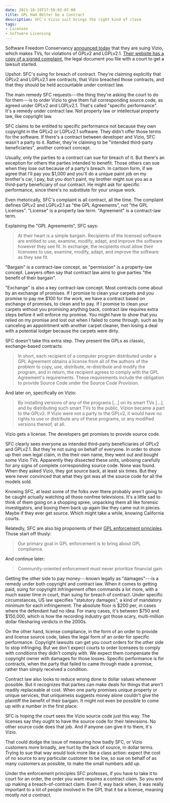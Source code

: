 ```yaml
---
date: 2021-10-19T17:59:03-07:00
title: GPL Had Better be a Contract
description: SFC's Vizio suit brings the right kind of claim
tags:
- Licenses
- Software Licensing
---
```


Software Freedom Conservancy [announced today](https://sfconservancy.org/copyleft-compliance/vizio.html) that they are suing Vizio, which makes TVs, for violations of GPLv2 and LGPLv2.1.  [Their website has a copy of a signed complaint](https://sfconservancy.org/docs/conservancy-v-vizio-original-complaint-2021-10-19.pdf), the legal document you file with a court to get a lawsuit started.

Upshot:  SFC's suing for breach of contract.  They're claiming explicitly that GPLv2 and LGPLv2.1 are contracts, that Vizio breached those contracts, and that they should be held accountable under contract law.

The main remedy SFC requests---the thing they're asking the court to do for them---is to order Vizio to give them full corresponding source code, as agreed under GPLv2 and LGPLv2.1.  That's called "specific performance".  It's a remedy under contract law.  Not property law or intellectual property law, like copyright law.

SFC claims to be entitled to specific performance not because they own copyright in the GPLv2 or LGPLv2.1 software.  They didn't offer those terms for the software.  If there's a contract between developer and Vizio, SFC wasn't a party to it.  Rather, they're claiming to be "intended third-party beneficiaries", another contract concept.

Usually, only the parties to a contract can sue for breach of it.  But there's an exception for others the parties intended to benefit.  Those others can sue when they lose out because of a party's breach.  In cartoon form, if we agree that I'll pay you $1,000 and you'll do a unique paint job on my brother's car, I pay, but you don't paint, my brother might sue you as a third-party beneficiary of our contract.  He might ask for specific performance, since there's no substitute for your unique work.

Even rhetorically, SFC's complaint is all contract, all the time.  The complaint defines GPLv2 and LGPLv2.1 as "the GPL Agreements", not "the GPL Licenses".  "License" is a property law term.  "Agreement" is a contract-law term.

Explaining the "GPL Agreements", SFC says:

> At their heart is a simple bargain.  Recipients of the licensed software are entitled to use, examine, modify, adapt, and improve the software however they see fit.  In exchange, the recipients must allow their licensees to use, examine, modify, adapt, and improve the software as they see fit.

"Bargain" is a contract-law concept, as "permission" is a property-law concept.  Lawyers often say that contract law aims to give parties "the benefit of their bargain".

"Exchange" is also a key contract-law concept.  Most contracts come about by an exchange of promises.  If I promise to clean your carpets and you promise to pay me $100 for the work, we have a contract based on exchange of promises, to clean and to pay.  If I promise to clean your carpets without you promising anything back, contract law requires extra steps before it will enforce my promise.  You might have to show that you relied on my promise and lost out when I failed to come through, such as by canceling an appointment with another carpet cleaner, then losing a deal with a potential lodger because the carpets were dirty.

SFC doesn't take this extra step.  They present the GPLs as classic, exchange-based contracts:

> In short, each recipient of a computer program distributed under a GPL Agreement obtains a license from all of the authors of the problem to copy, use, distribute, re-distribute and modify the program, and in return, the recipient agrees to comply with the GPL Agreement's requirements.  These requirements include the obligation to provide Source Code under the Source Code Provision.

And later on, specifically on Vizio:

> By installing versions of any of the programs [...] on its smart TVs [...], and by distributing such smart TVs to the public, Vizion became a part to the GPLv2.  If Vizio were not a party to the GPLv2, it would have no rights to use or distribute any of these programs, or any modified versions thereof, at all.

Vizio gets a license.  The developers get promises to provide source code.

SFC clearly sees everyone as intended third-party beneficiaries of GPLv2 and GPLv2.1.  But they're not suing on behalf of everyone.  In order to shore up their own legal claim, in the their own name, they went out and bought some Vizio TVs.  Apparently they dissected these units, unboxing carefully for any signs of complete corresponding source code.  None was found.  When they asked Vizio, they got source back, at least six times.  But they were never convinced that what they got was all the source code for all the models sold.

Knowing SFC, at least some of the folks over there probably aren't going to be caught actually watching all those nonfree televisions.  It's a little sad to think of them going on a shopping spree, unpacking them all like forensic investigators, and boxing them back up again like they came out in pieces.  Maybe if they ever get source.  Which might take a while, knowing California courts.

Relatedly, SFC are also big proponents of their [GPL enforcement principles](https://sfconservancy.org/copyleft-compliance/principles.html).  Those start off thusly:

> Our primary goal in GPL enforcement is to bring about GPL compliance.

And continue later:

> Community-oriented enforcement must never prioritize financial gain.

Getting the other side to pay money---known legally as "damages"---is a remedy under both copyright and contract law.  When it comes to getting paid, suing for copyright infringement often commands a lot more, with a much easier time in court, than suing for breach of contract.  Under specific circumstances, US law specifies "statutory damages", a kind of mandatory minimum for each infringement.  The absolute floor is $200 per, in cases where the defendant had no idea.  For many cases, it's between $750 and $150,000, which is how the recording industry got those scary, multi-million dollar filesharing verdicts in the 2000s.

On the other hand, license compliance, in the form of an order to provide and license source code, takes the legal form of an order for specific performance.  Copyright lawsuits can get you court orders for the other side to stop infringing.  But we don't expect courts to order licensees to comply with conditions they didn't comply with.  We expect them compensate the copyright owner with damages for those losses.  Specific performance is for contracts, when the party that failed to came through made a promise, rather than simply received a condition.

Contract law also looks to reduce wrong done to dollar values whenever possible.  But it recognizes that parties can make deals for things that aren't readily replaceable at cost.  When one party promises unique property or unique services, that uniqueness suggests money alone couldn't give the plaintiff the benefit of their bargain.  It might not even be possible to come up with a number in the first place.

SFC is hoping the court sees the Vizio source code just this way.  The licenses say they ought to have the source code for their televisions.  No other source code does that job.  And if anyone can give it to them, it's Vizio.

That could dodge the issue of measuring how badly SFC, or Vizio customers more broadly, are hurt by the lack of source, in dollar terms.  Trying to sue that way would look more like a class action: expect the cost of no source to any particular customer to be low, so sue on behalf of as many customers as possible, to make the small numbers add up.

Under the enforcement principles SFC professes, if you have to take it to court for an order, the order you want requires a contract claim.  So you end up making a breach-of-contract claim.  Even if, way back when, it was really important to a lot of people involved in the GPL that it be a license, meaning mostly _not a contract_.
